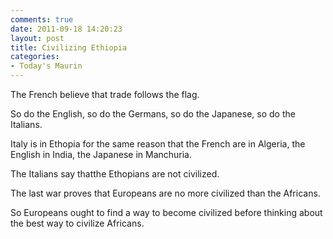 ```yaml
---
comments: true
date: 2011-09-18 14:20:23
layout: post
title: Civilizing Ethiopia
categories:
- Today's Maurin
---
```


The French believe
that trade follows the flag.

So do the English,
so do the Germans,
so do the Japanese,
so do the Italians.

Italy is in Ethopia
for the same reason
that the French
are in Algeria,
the English in India,
the Japanese in Manchuria.

The Italians say
thatthe Ethopians
are not civilized.

The last war proves
that Europeans
are no more civilized
than the Africans.

So Europeans
ought to find a way
to become civilized
before thinking
about the best way
to civilize Africans.
